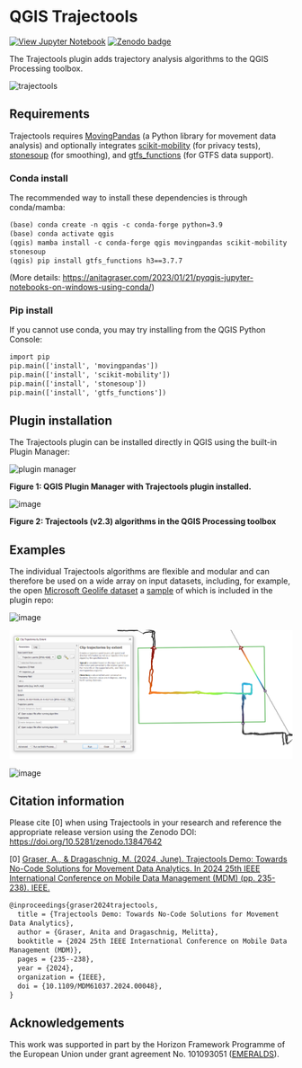 # QGIS Trajectools

[![View Jupyter Notebook](https://img.shields.io/badge/QGIS-Plugin%20repo-green.svg)](https://plugins.qgis.org/plugins/processing_trajectory/)
[![Zenodo badge](https://zenodo.org/badge/DOI/10.5281/zenodo.13847642.svg)](https://doi.org/10.5281/zenodo.13847642)

The Trajectools plugin adds trajectory analysis algorithms to the QGIS Processing toolbox. 

![trajectools](https://github.com/movingpandas/qgis-processing-trajectory/assets/590385/218acb03-41be-4ea0-aee4-b773911d58f9)



## Requirements

Trajectools requires [MovingPandas](https://github.com/movingpandas/movingpandas) (a Python library for movement data analysis) and optionally integrates [scikit-mobility](https://scikit-mobility.github.io/scikit-mobility/) (for privacy tests), [stonesoup](https://stonesoup.readthedocs.io/) (for smoothing), and [gtfs_functions](https://github.com/Bondify/gtfs_functions) (for GTFS data support). 

### Conda install

The recommended way to install these dependencies is through conda/mamba:

```
(base) conda create -n qgis -c conda-forge python=3.9 
(base) conda activate qgis
(qgis) mamba install -c conda-forge qgis movingpandas scikit-mobility stonesoup
(qgis) pip install gtfs_functions h3==3.7.7
```

(More details: https://anitagraser.com/2023/01/21/pyqgis-jupyter-notebooks-on-windows-using-conda/)

### Pip install

If you cannot use conda, you may try installing from the QGIS Python Console:

```
import pip
pip.main(['install', 'movingpandas'])
pip.main(['install', 'scikit-mobility'])
pip.main(['install', 'stonesoup'])
pip.main(['install', 'gtfs_functions'])
```

## Plugin installation

The Trajectools plugin can be installed directly in QGIS using the built-in Plugin Manager:

![plugin manager](https://github.com/movingpandas/qgis-processing-trajectory/assets/590385/edd86ed3-8118-4163-bfe5-993b533e455c)

**Figure 1: QGIS Plugin Manager with Trajectools plugin installed.**

![image](https://github.com/user-attachments/assets/194ec6ed-2379-4572-b58b-a252d973f064)


**Figure 2: Trajectools (v2.3) algorithms in the QGIS Processing toolbox**

## Examples

The individual Trajectools algorithms are flexible and modular and can therefore be used on a wide array on input datasets, including, for example, the open [Microsoft Geolife dataset](http://research.microsoft.com/en-us/downloads/b16d359d-d164-469e-9fd4-daa38f2b2e13/) a [sample](https://github.com/emeralds-horizon/trajectools-qgis/tree/main/sample_data) of which is included in the plugin repo:

![image](https://github.com/movingpandas/qgis-processing-trajectory/assets/590385/3040ce90-552e-43a5-8660-17628f9b813a)

![Trajectools clipping screenshot](screenshots/trajectools2.PNG)

![image](https://github.com/user-attachments/assets/e3bbf2e5-e551-4f3e-bd29-8d19bdc33137)


## Citation information



Please cite [0] when using Trajectools in your research and reference the appropriate release version using the Zenodo DOI: https://doi.org/10.5281/zenodo.13847642

[0] [Graser, A., & Dragaschnig, M. (2024, June). Trajectools Demo: Towards No-Code Solutions for Movement Data Analytics. In 2024 25th IEEE International Conference on Mobile Data Management (MDM) (pp. 235-238). IEEE.](https://ieeexplore.ieee.org/abstract/document/10591660)

```
@inproceedings{graser2024trajectools,
  title = {Trajectools Demo: Towards No-Code Solutions for Movement Data Analytics},
  author = {Graser, Anita and Dragaschnig, Melitta},
  booktitle = {2024 25th IEEE International Conference on Mobile Data Management (MDM)},
  pages = {235--238},
  year = {2024},
  organization = {IEEE},
  doi = {10.1109/MDM61037.2024.00048},
}
```

## Acknowledgements

This work was supported in part by the Horizon Framework Programme of the European Union under grant agreement No. 101093051 ([EMERALDS](https://www.emeralds-horizon.eu/)).
